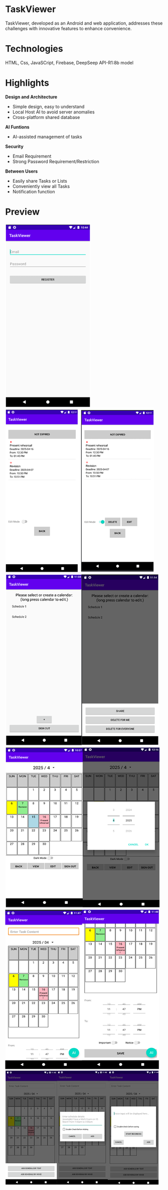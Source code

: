 # TaskViewer
TaskViewer, developed as an Android and web application, addresses these challenges with innovative features to enhance convenience.
# Technologies
HTML, Css, JavaSCript, Firebase, DeepSeep API-R1:8b model
# Highlights
**Design and Architecture**
  + Simple design, easy to understand
  + Local Host AI to avoid server anomalies
  + Cross-platform shared database
    
**AI Funtions**
+ AI-assisted management of tasks
  
**Security**
+ Email Requirement
+ Strong Password Requirement/Restriction
  
**Between Users**
+ Easily share Tasks or Lists
+ Conveniently view all Tasks
+ Notification function

# Preview
![image](Preview1.png)
![image](Preview2.png)
![image](Preview3.png)
![image](Preview4.png)
![image](Preview5.png)
![image](Preview6.png)

